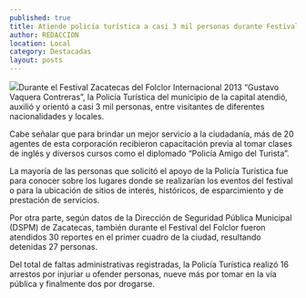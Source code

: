 ```yaml
---
published: true
title: Atiende policía turística a casi 3 mil personas durante Festival del Folclor
author: REDACCION
location: Local
category: Destacadas
layout: posts
---
```


![](http://i.imgur.com/lRzWMIum.jpg)Durante el Festival Zacatecas del Folclor Internacional 2013 “Gustavo Vaquera Contreras”, la Policía Turística del municipio de la capital atendió, auxilió y orientó a casi 3 mil personas, entre visitantes de diferentes nacionalidades y locales.
 
Cabe señalar que para brindar un mejor servicio a la ciudadanía, más de 20 agentes de esta corporación recibieron capacitación previa al tomar clases de inglés y diversos cursos como el diplomado “Policía Amigo del Turista”.
 
La mayoría de las personas que solicitó el apoyo de la Policía Turística fue para conocer sobre los lugares donde se realizarían los eventos del festival o para la ubicación de sitios de interés, históricos, de esparcimiento y de prestación de servicios.
 
Por otra parte, según datos de la Dirección de Seguridad Pública Municipal (DSPM) de Zacatecas, también durante el Festival del Folclor fueron atendidos 30 reportes en el primer cuadro de la ciudad, resultando detenidas 27 personas.
 
Del total de faltas administrativas registradas, la Policía Turística realizó 16 arrestos por injuriar u ofender personas, nueve más por tomar en la vía pública y finalmente dos por drogarse.
